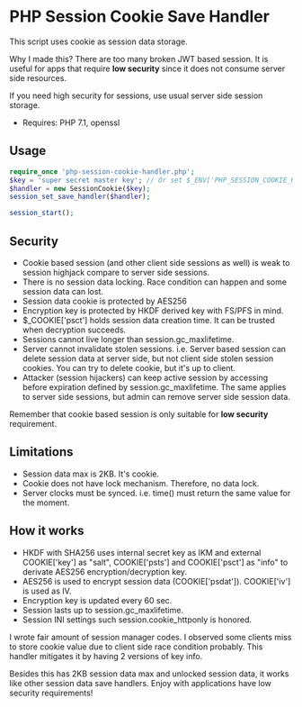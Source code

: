 # PHP Session Cookie Save Handler

This script uses cookie as session data storage.

Why I made this?  There are too many broken JWT based session.
It is useful for apps that require **low security**
since it does not consume server side resources.

If you need high security for sessions, use usual server side session storage.

* Requires: PHP 7.1, openssl

## Usage

```php
require_once 'php-session-cookie-handler.php';
$key = 'super secret master key'; // Or set $_ENV['PHP_SESSION_COOKIE_KEY']
$handler = new SessionCookie($key);
session_set_save_handler($handler);

session_start();
```

## Security

* Cookie based session (and other client side sessions as well) is weak to session highjack compare to server side sessions.
* There is no session data locking. Race condition can happen and some session data can lost.
* Session data cookie is protected by AES256
* Encryption key is protected by HKDF derived key with FS/PFS in mind.
* $_COOKIE['psct'] holds session data creation time. It can be trusted when decryption succeeds.
* Sessions cannot live longer than session.gc_maxlifetime.
* Server cannot invalidate stolen sessions. i.e. Server based session can delete session data at server side, but not client side stolen session cookies. You can try to delete cookie, but it's up to client.
* Attacker (session hijackers) can keep active session by accessing before expiration defined by session.gc_maxlifetime. The same applies to server side sessions, but admin can remove server side session data.

Remember that cookie based session is only suitable for **low security** requirement.

## Limitations

* Session data max is 2KB. It's cookie.
* Cookie does not have lock mechanism. Therefore, no data lock.
* Server clocks must be synced. i.e. time() must return the same value for the moment.

## How it works

* HKDF with SHA256 uses internal secret key as IKM and external COOKIE['key'] as "salt", COOKIE['psts'] and COOKIE['psct'] as "info" to derivate AES256 encryption/decryption key.
* AES256 is used to encrypt session data (COOKIE['psdat']). COOKIE['iv'] is used as IV.
* Encryption key is updated every 60 sec.
* Session lasts up to session.gc_maxlifetime.
* Session INI settings such session.cookie_httponly is honored.

I wrote fair amount of session manager codes. I observed some clients miss to store cookie value due to client side race condition probably. This handler mitigates it by having 2 versions of key info.

Besides this has 2KB session data max and unlocked session data, it works like
other session data save handlers. Enjoy with applications have low security requirements!
